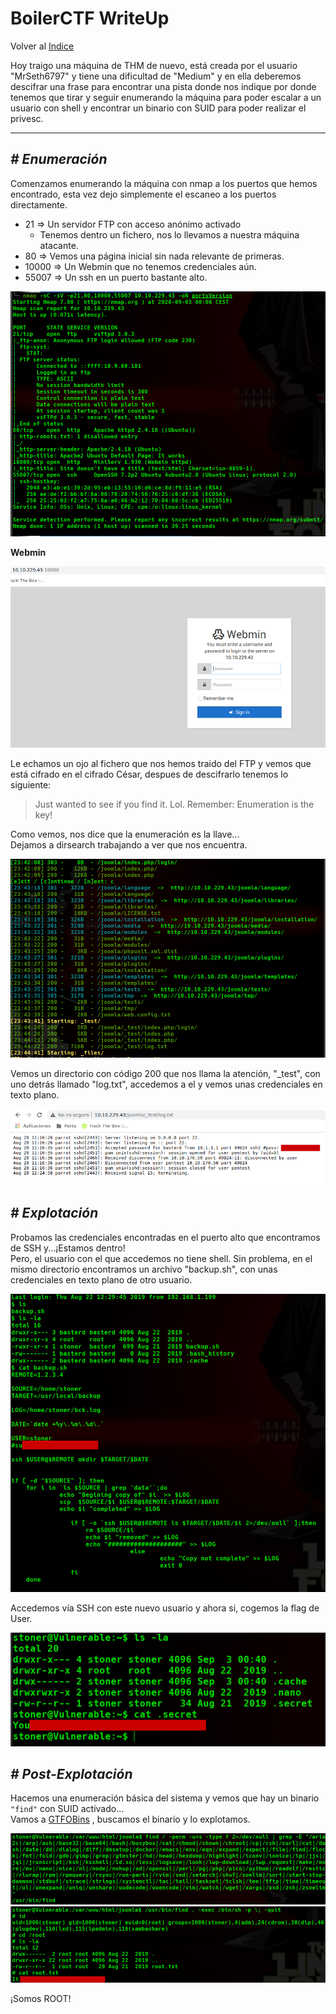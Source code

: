 # BoilerCTF WriteUp
Volver al [Indice](README.md)

Hoy traigo una máquina de THM de nuevo, está creada por el usuario "MrSeth6797" y tiene una dificultad de "Medium" y en ella deberemos descifrar una frase para encontrar una pista donde nos indique por donde tenemos que tirar y seguir enumerando la máquina para poder escalar a un usuario con shell y encontrar un binario con SUID para poder realizar el privesc.

----------------------------------------------------------------------------------------------------------------------------------------------------------------------
## *# Enumeración*
Comenzamos enumerando la máquina con nmap a los puertos que hemos encontrado, esta vez dejo simplemente el escaneo a los puertos directamente.
* 21 => Un servidor FTP con acceso anónimo activado
  * Tenemos dentro un fichero, nos lo llevamos a nuestra máquina atacante.
* 80 => Vemos una página inicial sin nada relevante de primeras.
* 10000 => Un Webmin que no tenemos credenciales aún.
* 55007 => Un ssh en un puerto bastante alto.

![nmap](images/boilerCTF/nmap2.png)

**Webmin**

![webmin](images/boilerCTF/webmin.png)

Le echamos un ojo al fichero que nos hemos traido del FTP y vemos que está cifrado en el cifrado César, despues de descifrarlo tenemos lo siguiente:
>Just wanted to see if you find it. Lol. Remember: Enumeration is the key!

Como vemos, nos dice que la enumeración es la llave...  
Dejamos a dirsearch trabajando a ver que nos encuentra.

![dirsearch](images/boilerCTF/dirsearch.png)

Vemos un directorio con código 200 que nos llama la atención, "_test", con uno detrás llamado "log.txt", accedemos a el y vemos unas credenciales en texto plano.

![creds](images/boilerCTF/basterdCreds.png)

## *# Explotación*
Probamos las credenciales encontradas en el puerto alto que encontramos de SSH y...¡Estamos dentro!  
Pero, el usuario con el que accedemos no tiene shell. Sin problema, en el mismo directorio encontramos un archivo "backup.sh", con unas credenciales en texto plano de otro usuario.

![stonerPass](nmap/../images/boilerCTF/stonerPass.png)

Accedemos vía SSH con este nuevo usuario y ahora si, cogemos la flag de User.

![userFlag](nmap//../images/boilerCTF/userFlag.png)

## *# Post-Explotación*
Hacemos una enumeración básica del sistema y vemos que hay un binario ```"find"``` con SUID activado...  
Vamos a [GTFOBins](https://gtfobins.github.io/) , buscamos el binario y lo explotamos.

![SUID](images/boilerCTF/SUIDfiles.png)
![rootFlag](images/boilerCTF/rootFlag.png)

¡Somos ROOT!
